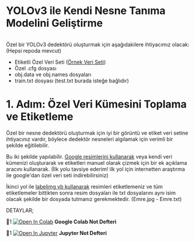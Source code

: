 # YOLOv3 ile Kendi Nesne Tanıma Modelini Geliştirme
<p><a target="_blank" rel="noopener noreferrer" href="https://github.com/emrecintas/Yolov3_Kendi_Nesne_Tanima_Modelini_Gelistirme/blob/master/iha.png"><img src="https://github.com/emrecintas/Yolov3_Kendi_Nesne_Tanima_Modelini_Gelistirme/blob/master/iha.png" alt="" style="max-width:100%;"></a></p>

Özel bir YOLOv3 dedektörü oluşturmak için aşağıdakilere ihtiyacımız olacak: (Hepsi repoda mevcut)

*   Etiketli Özel Veri Seti (<a target="_blank" href="https://github.com/emrecintas/Yolov3_Kendi_Nesne_Tanima_Modelini_Gelistirme/blob/master/verisetiOrnek.zip">Örnek Veri Seti</a>)
*   Özel .cfg dosyası
*   obj.data ve obj.names dosyaları
*   train.txt dosyası (test.txt burada isteğe bağlıdır)

# 1. Adım: Özel Veri Kümesini Toplama ve Etiketleme

Özel bir nesne dedektörü oluşturmak için iyi bir görüntü ve etiket veri setine ihtiyacınız vardır, böylece dedektör nesneleri algılamak için verimli bir şekilde eğitilebilir.

Bu iki şekilde yapılabilir. [Google resimlerini kullanarak](https://storage.googleapis.com/openimages/web/index.html) veya kendi veri kümenizi oluşturarak ve etiketleri manuel olarak çizmek için bir ek açıklama aracını kullanarak. (İlk yolu tavsiye ederim! ilk yol için internetten araştırma ile google'dan özel veri seti indirebilirsiniz)

İkinci yol ile [labelimg vb kullanarak](https://tzutalin.github.io/labelImg/) resimleri etiketlemeniz ve tüm etiketlemeler bittikten sonra resim dosyaları ile txt dosyalarını aynı isim olacak şekilde bir dosyada tutmanız gerekmektedir. (Emre.jpg - Emre.txt)

DETAYLAR;
<p><g-emoji class="g-emoji" alias="pushpin" fallback-src="https://github.githubassets.com/images/icons/emoji/unicode/1f4cc.png">📌</g-emoji>1 <a href="https://colab.research.google.com/github/emrecintas/Yolov3_Kendi_Nesne_Tanima_Modelini_Gelistirme/blob/master/Yolov3_Kendi_Nesne_Tanima_Modelini_Gelistirme.ipynb" rel="nofollow"><img src="https://camo.githubusercontent.com/52feade06f2fecbf006889a904d221e6a730c194/68747470733a2f2f636f6c61622e72657365617263682e676f6f676c652e636f6d2f6173736574732f636f6c61622d62616467652e737667" alt="Open In Colab" data-canonical-src="https://colab.research.google.com/assets/colab-badge.svg" style="max-width:100%;"></a> <strong>Google Colab Not Defteri</strong></p>

<p><g-emoji class="g-emoji" alias="pushpin" fallback-src="https://github.githubassets.com/images/icons/emoji/unicode/1f4cc.png">📌</g-emoji>1 <a href="https://github.com/emrecintas/Yolov3_Kendi_Nesne_Tanima_Modelini_Gelistirme/blob/master/Yolov3_Kendi_Nesne_Tanima_Modelini_Gelistirme.ipynb" rel="nofollow"><img src="https://github.com/jupyter/notebook/raw/master/docs/resources/icon_32x32.svg?sanitize=true" alt="Open In Jupyter" style="max-width:100%;"></a> <strong>Jupyter Not Defteri</strong></p>
